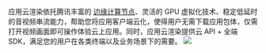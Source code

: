 应用云渲染依托腾讯丰富的 [边缘计算节点](https://cloud.tencent.com/document/product/1162/46096#867)、灵活的 GPU 虚拟化技术、稳定低延时的音视频串流能力，帮助您将应用客户端云化，使得用户无需下载应用包体，仅需打开视频画面即可操作体验云上应用。同时，应用云渲染提供云 API + 全端 SDK，满足您的用户在各类终端以及业务场景下的需要。
![](https://qcloudimg.tencent-cloud.cn/raw/ecc948d82af296d14603580218384826.png)
